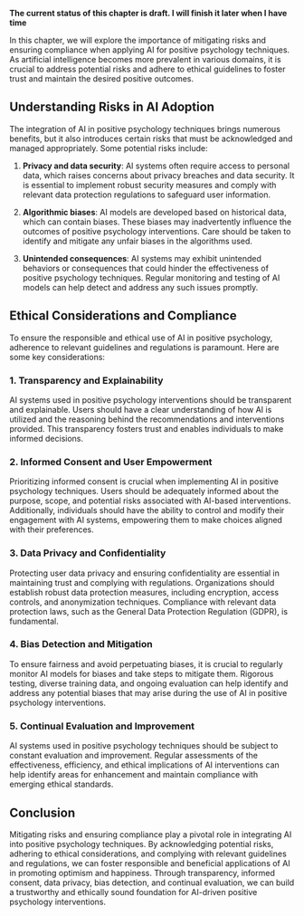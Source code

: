 **The current status of this chapter is draft. I will finish it later when I have time**

In this chapter, we will explore the importance of mitigating risks and ensuring compliance when applying AI for positive psychology techniques. As artificial intelligence becomes more prevalent in various domains, it is crucial to address potential risks and adhere to ethical guidelines to foster trust and maintain the desired positive outcomes.

Understanding Risks in AI Adoption
----------------------------------

The integration of AI in positive psychology techniques brings numerous benefits, but it also introduces certain risks that must be acknowledged and managed appropriately. Some potential risks include:

1. **Privacy and data security**: AI systems often require access to personal data, which raises concerns about privacy breaches and data security. It is essential to implement robust security measures and comply with relevant data protection regulations to safeguard user information.

2. **Algorithmic biases**: AI models are developed based on historical data, which can contain biases. These biases may inadvertently influence the outcomes of positive psychology interventions. Care should be taken to identify and mitigate any unfair biases in the algorithms used.

3. **Unintended consequences**: AI systems may exhibit unintended behaviors or consequences that could hinder the effectiveness of positive psychology techniques. Regular monitoring and testing of AI models can help detect and address any such issues promptly.

Ethical Considerations and Compliance
-------------------------------------

To ensure the responsible and ethical use of AI in positive psychology, adherence to relevant guidelines and regulations is paramount. Here are some key considerations:

### 1. **Transparency and Explainability**

AI systems used in positive psychology interventions should be transparent and explainable. Users should have a clear understanding of how AI is utilized and the reasoning behind the recommendations and interventions provided. This transparency fosters trust and enables individuals to make informed decisions.

### 2. **Informed Consent and User Empowerment**

Prioritizing informed consent is crucial when implementing AI in positive psychology techniques. Users should be adequately informed about the purpose, scope, and potential risks associated with AI-based interventions. Additionally, individuals should have the ability to control and modify their engagement with AI systems, empowering them to make choices aligned with their preferences.

### 3. **Data Privacy and Confidentiality**

Protecting user data privacy and ensuring confidentiality are essential in maintaining trust and complying with regulations. Organizations should establish robust data protection measures, including encryption, access controls, and anonymization techniques. Compliance with relevant data protection laws, such as the General Data Protection Regulation (GDPR), is fundamental.

### 4. **Bias Detection and Mitigation**

To ensure fairness and avoid perpetuating biases, it is crucial to regularly monitor AI models for biases and take steps to mitigate them. Rigorous testing, diverse training data, and ongoing evaluation can help identify and address any potential biases that may arise during the use of AI in positive psychology interventions.

### 5. **Continual Evaluation and Improvement**

AI systems used in positive psychology techniques should be subject to constant evaluation and improvement. Regular assessments of the effectiveness, efficiency, and ethical implications of AI interventions can help identify areas for enhancement and maintain compliance with emerging ethical standards.

Conclusion
----------

Mitigating risks and ensuring compliance play a pivotal role in integrating AI into positive psychology techniques. By acknowledging potential risks, adhering to ethical considerations, and complying with relevant guidelines and regulations, we can foster responsible and beneficial applications of AI in promoting optimism and happiness. Through transparency, informed consent, data privacy, bias detection, and continual evaluation, we can build a trustworthy and ethically sound foundation for AI-driven positive psychology interventions.
